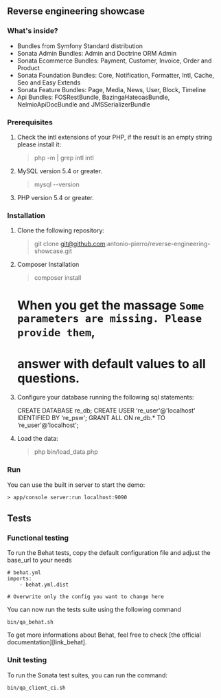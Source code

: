 ## Reverse engineering showcase

### What's inside?

* Bundles from Symfony Standard distribution
* Sonata Admin Bundles: Admin and Doctrine ORM Admin
* Sonata Ecommerce Bundles: Payment, Customer, Invoice, Order and Product
* Sonata Foundation Bundles: Core, Notification, Formatter, Intl, Cache, Seo and Easy Extends
* Sonata Feature Bundles: Page, Media, News, User, Block, Timeline
* Api Bundles: FOSRestBundle, BazingaHateoasBundle, NelmioApiDocBundle and JMSSerializerBundle

### Prerequisites

1. Check the intl extensions of your PHP, if the result is an empty string please install it:

    > php -m | grep intl intl

2. MySQL version 5.4 or greater.

    > mysql --version

3. PHP version 5.4 or greater.

### Installation

1. Clone the following repository:

    > git clone git@github.com:antonio-pierro/reverse-engineering-showcase.git

2. Composer Installation

    > composer install

    # When you get the massage `Some parameters are missing. Please provide them`, 
    # answer with default values to all questions.

3. Configure your database running the following sql statements:

    CREATE DATABASE re_db;
    CREATE USER ‘re_user'@'localhost' IDENTIFIED BY ‘re_psw';
    GRANT ALL ON re_db.* TO ‘re_user'@'localhost';

4. Load the data:

    > php bin/load_data.php

### Run

You can use the built in server to start the demo:

    > app/console server:run localhost:9090

Tests
-----

### Functional testing

To run the Behat tests, copy the default configuration file and adjust the base_url to your needs

    # behat.yml
    imports:
        - behat.yml.dist

    # Overwrite only the config you want to change here

You can now run the tests suite using the following command

    bin/qa_behat.sh

To get more informations about Behat, feel free to check [the official documentation][link_behat].

### Unit testing

To run the Sonata test suites, you can run the command:

    bin/qa_client_ci.sh


